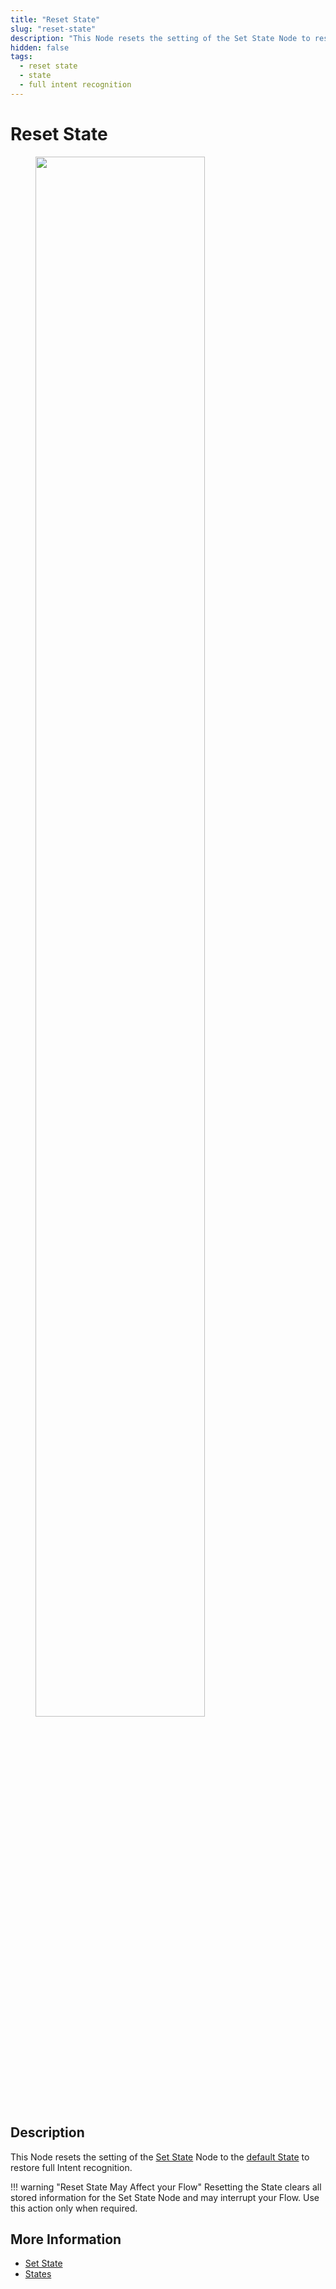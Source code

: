 ```yaml
---
title: "Reset State" 
slug: "reset-state"
description: "This Node resets the setting of the Set State Node to restore full Intent recognition."
hidden: false
tags:
  - reset state
  - state
  - full intent recognition
---
```


# Reset State

<figure>
  <img class="image-center" src="../../../../../_assets/ai/build/node-reference/logic/reset-state.png" width="80%" />
</figure>

## Description

This Node resets the setting of the [Set State](../../../test/interaction-panel/state.md) Node to the [default State](../../../test/interaction-panel/state.md)
to restore full Intent recognition.

!!! warning "Reset State May Affect your Flow"
    Resetting the State clears all stored information for the Set State Node and may interrupt your Flow. Use this action only when required.

## More Information

- [Set State](set-state.md)
- [States](../../../test/interaction-panel/state.md)
